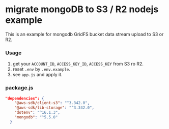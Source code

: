 # migrate mongoDB to S3 / R2 nodejs example

This is an example for mongodb GridFS bucket data stream upload to S3 or R2.

### Usage
1. get your `ACCOUNT_ID`, `ACCESS_KEY_ID`, `ACCESS_KEY` from S3 ro R2.
2. reset `.env` by `.env.example`.
3. see `app.js` and apply it.

### package.js
```json
"dependencies": {
    "@aws-sdk/client-s3": "^3.342.0",
    "@aws-sdk/lib-storage": "^3.342.0",
    "dotenv": "^16.1.3",
    "mongodb": "^5.5.0"
  }
```